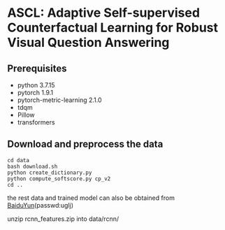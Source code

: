 # ASCL: Adaptive Self-supervised Counterfactual Learning for Robust Visual Question Answering
## Prerequisites

- python 3.7.15
- pytorch 1.9.1
- pytorch-metric-learning 2.1.0
- tdqm
- Pillow
- transformers

## Download and preprocess the data

```
cd data 
bash download.sh
python create_dictionary.py
python compute_softscore.py cp_v2
cd ..
```

the rest data and trained model can also be obtained from [BaiduYun](https://pan.baidu.com/s/1dR-IDEW3dIggVWzq4b3r0g )(passwd:uglj) 

unzip rcnn_features.zip into data/rcnn/
